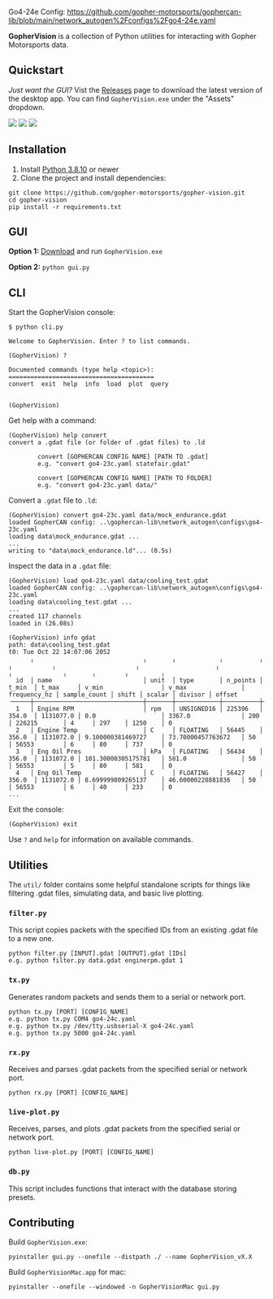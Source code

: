 Go4-24e Config: https://github.com/gopher-motorsports/gophercan-lib/blob/main/network_autogen%2Fconfigs%2Fgo4-24e.yaml

**GopherVision** is a collection of Python utilities for interacting with Gopher Motorsports data.

## Quickstart

_Just want the GUI?_ Vist the [Releases](https://github.com/gopher-motorsports/gopher-vision/releases) page to download the latest version of the desktop app. You can find `GopherVision.exe` under the "Assets" dropdown.

![](img/gcan.png)
![](img/parser.png)
![](img/telemetry.png)

## Installation

1. Install [Python 3.8.10](https://www.python.org/downloads/) or newer
2. Clone the project and install dependencies:
```
git clone https://github.com/gopher-motorsports/gopher-vision.git
cd gopher-vision
pip install -r requirements.txt
```

## GUI

**Option 1:** [Download](https://github.com/gopher-motorsports/gopher-vision/releases) and run `GopherVision.exe`

**Option 2:** `python gui.py`

## CLI

Start the GopherVision console:
```console
$ python cli.py

Welcome to GopherVision. Enter ? to list commands.

(GopherVision) ?

Documented commands (type help <topic>):
========================================
convert  exit  help  info  load  plot  query


(GopherVision)
```

Get help with a command:
```console
(GopherVision) help convert
convert a .gdat file (or folder of .gdat files) to .ld

        convert [GOPHERCAN CONFIG NAME] [PATH TO .gdat]
        e.g. "convert go4-23c.yaml statefair.gdat"

        convert [GOPHERCAN CONFIG NAME] [PATH TO FOLDER]
        e.g. "convert go4-23c.yaml data/"
```

Convert a `.gdat` file to `.ld`:
```console
(GopherVision) convert go4-23c.yaml data/mock_endurance.gdat
loaded GopherCAN config: ..\gophercan-lib\network_autogen\configs\go4-23c.yaml
loading data\mock_endurance.gdat ...
...
writing to "data\mock_endurance.ld"... (0.5s)
```

Inspect the data in a `.gdat` file:
```console
(GopherVision) load go4-23c.yaml data/cooling_test.gdat
loaded GopherCAN config: ..\gophercan-lib\network_autogen\configs\go4-23c.yaml
loading data\cooling_test.gdat ...
...
created 117 channels
loaded in (26.08s)

(GopherVision) info gdat
path: data\cooling_test.gdat
t0: Tue Oct 22 14:07:06 2052
      ╷                              ╷       ╷            ╷          ╷        ╷           ╷                      ╷                     ╷              ╷              ╷       ╷        ╷         ╷
  id  │ name                         │ unit  │ type       │ n_points │ t_min  │ t_max     │ v_min                │ v_max               │ frequency_hz │ sample_count │ shift │ scalar │ divisor │ offset  
╶─────┼──────────────────────────────┼───────┼────────────┼──────────┼────────┼───────────┼──────────────────────┼─────────────────────┼──────────────┼──────────────┼───────┼────────┼─────────┼────────╴
  1   │ Engine RPM                   │ rpm   │ UNSIGNED16 │ 225396   │ 354.0  │ 1131077.0 │ 0.0                  │ 3367.0              │ 200          │ 226215       │ 4     │ 297    │ 1250    │ 0
  2   │ Engine Temp                  │ C     │ FLOATING   │ 56445    │ 356.0  │ 1131072.0 │ 9.100000381469727    │ 73.70000457763672   │ 50           │ 56553        │ 6     │ 80     │ 737     │ 0
  3   │ Eng Oil Pres                 │ kPa   │ FLOATING   │ 56434    │ 356.0  │ 1131072.0 │ 101.30000305175781   │ 581.0               │ 50           │ 56553        │ 5     │ 80     │ 581     │ 0
  4   │ Eng Oil Temp                 │ C     │ FLOATING   │ 56427    │ 356.0  │ 1131072.0 │ 8.699999809265137    │ 46.60000228881836   │ 50           │ 56553        │ 6     │ 40     │ 233     │ 0
...
```

Exit the console:
```console
(GopherVision) exit
```

Use `?` and `help` for information on available commands.

## Utilities

The `util/` folder contains some helpful standalone scripts for things like filtering .gdat files, simulating data, and basic live plotting.

### `filter.py`

This script copies packets with the specified IDs from an existing .gdat file to a new one.
```
python filter.py [INPUT].gdat [OUTPUT].gdat [IDs]
e.g. python filter.py data.gdat enginerpm.gdat 1
```

### `tx.py`

Generates random packets and sends them to a serial or network port.
```
python tx.py [PORT] [CONFIG_NAME]
e.g. python tx.py COM4 go4-24c.yaml
e.g. python tx.py /dev/tty.usbserial-X go4-24c.yaml
e.g. python tx.py 5000 go4-24c.yaml
```

### `rx.py`

Receives and parses .gdat packets from the specified serial or network port.
```
python rx.py [PORT] [CONFIG_NAME]
```

### `live-plot.py`

Receives, parses, and plots .gdat packets from the specified serial or network port.
```
python live-plot.py [PORT] [CONFIG_NAME]
```


### `db.py`

This script includes functions that interact with the database storing presets.


## Contributing

Build `GopherVision.exe`:
```
pyinstaller gui.py --onefile --distpath ./ --name GopherVision_vX.X
```

Build `GopherVisionMac.app` for mac:
```
pyinstaller --onefile --windowed -n GopherVisionMac gui.py
```

